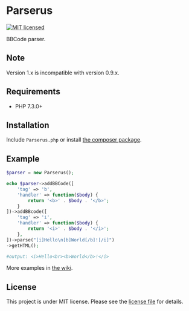 # Parserus

[![MIT licensed](https://img.shields.io/badge/license-MIT-blue.svg)](LICENSE)

BBCode parser.

## Note

Version 1.x is incompatible with version 0.9.x.

## Requirements

* PHP 7.3.0+

## Installation

Include `Parserus.php` or install [the composer package](https://packagist.org/packages/MioVisman/Parserus).

## Example

``` php
$parser = new Parserus();

echo $parser->addBBCode([
    'tag' => 'b',
    'handler' => function($body) {
        return '<b>' . $body . '</b>';
    }
])->addBBcode([
    'tag' => 'i',
    'handler' => function($body) {
        return '<i>' . $body . '</i>';
    },
])->parse("[i]Hello\n[b]World[/b]![/i]")
->getHTML();

#output: <i>Hello<br><b>World</b>!</i>
```

More examples in [the wiki](https://github.com/MioVisman/Parserus/wiki).

## License

This project is under MIT license. Please see the [license file](LICENSE) for details.
